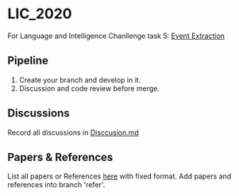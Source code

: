 # LIC_2020

For Language and Intelligence Chanllenge task 5: [Event Extraction](https://aistudio.baidu.com/aistudio/competition/detail/32?isFromCcf=true&lang=en)

## Pipeline

1. Create your branch and develop in it.
2. Discussion and code review before merge.

## Discussions

Record all discussions in [Disccusion.md](./Disccusion.md)


## Papers & References

List all papers or References [here](./Reference.md) with fixed format.
Add papers and references into branch 'refer'.
